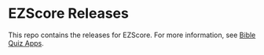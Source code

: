 # EZScore Releases

This repo contains the releases for EZScore. For more information, see [Bible Quiz Apps](https://biblequiz.com/apps).